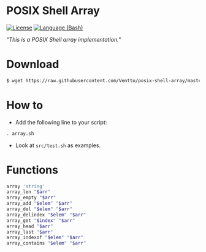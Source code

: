 POSIX Shell Array
=================

[![License](https://img.shields.io/badge/license-MIT-blue.svg?style=flat)](https://github.com/Ventto/posix-shell-array/blob/master/LICENSE)
[![Language (Bash)](https://img.shields.io/badge/powered_by-Bash-brightgreen.svg)](https://www.gnu.org/software/bash)

*"This is a POSIX Shell array implementation."*

# Download

```bash
$ wget https://raw.githubusercontent.com/Ventto/posix-shell-array/master/src/array.sh
```

# How to

* Add the following line to your script:

```bash
. array.sh
```

* Look at `src/test.sh` as examples.

# Functions

```bash
array 'string'
array_len "$arr"
array_empty "$arr"
array_add "$elem" "$arr"
array_del "$elem" "$arr"
array_delindex "$elem" "$arr"
array_get "$index" "$arr"
array_head "$arr"
array_last "$arr"
array_indexof "$elem" "$arr"
array_contains "$elem" "$arr"
```
